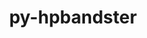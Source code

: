 ---
title: "py-hpbandster"
layout: cache
categories: [package, v0.19]
meta: {"versions": ["0.7.4"], "compilers": ["gcc@=11.1.0", "oneapi@=2022.1.0"], "oss": ["ubuntu20.04"], "platforms": ["linux"], "targets": ["x86_64"], "stacks": ["e4s", "e4s-oneapi"], "num_specs": 2, "num_specs_by_stack": {"e4s": 1, "e4s-oneapi": 1}}
spec_details: [{"hash": "jyvc6vpmgc2uswsh7gqwrhghfdznnes7", "compiler": "gcc@=11.1.0", "versions": ["0.7.4"], "os": "ubuntu20.04", "platform": "linux", "target": "x86_64", "variants": ["build_system=python_pip"], "stacks": ["e4s"], "size": "-", "tarball": "https://binaries.spack.io/releases/v0.19/build_cache/linux-ubuntu20.04-x86_64/gcc-11.1.0/py-hpbandster-0.7.4/linux-ubuntu20.04-x86_64-gcc-11.1.0-py-hpbandster-0.7.4-jyvc6vpmgc2uswsh7gqwrhghfdznnes7.spack"}, {"hash": "yf2amr4k2ypnrhobvikqulxnsna3quw5", "compiler": "oneapi@=2022.1.0", "versions": ["0.7.4"], "os": "ubuntu20.04", "platform": "linux", "target": "x86_64", "variants": ["build_system=python_pip"], "stacks": ["e4s-oneapi"], "size": "-", "tarball": "https://binaries.spack.io/releases/v0.19/build_cache/linux-ubuntu20.04-x86_64/oneapi-2022.1.0/py-hpbandster-0.7.4/linux-ubuntu20.04-x86_64-oneapi-2022.1.0-py-hpbandster-0.7.4-yf2amr4k2ypnrhobvikqulxnsna3quw5.spack"}]
---